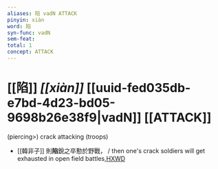 ```yaml
---
aliases: 陷 vadN ATTACK
pinyin: xiàn
word: 陷
syn-func: vadN
sem-feat: 
total: 1
concept: ATTACK 
---
```

# [[陷]] *[[xiàn]]*  [[uuid-fed035db-e7bd-4d23-bd05-9698b26e38f9|vadN]] [[ATTACK]]
(piercing>) crack attacking (troops)
 - [[韓非子]] 則**陷**銳之卒懃於野戰， / then one's crack soldiers will get exhausted in open field battles,[HXWD](https://hxwd.org/textview.html?location=KR3c0005_tls_002-6a.4)